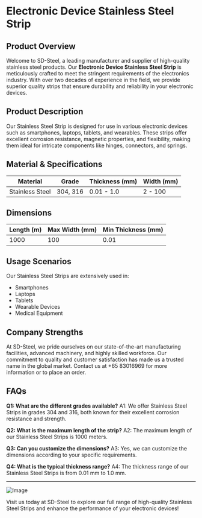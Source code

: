 # Electronic Device Stainless Steel Strip

## Product Overview
Welcome to SD-Steel, a leading manufacturer and supplier of high-quality stainless steel products. Our **Electronic Device Stainless Steel Strip** is meticulously crafted to meet the stringent requirements of the electronics industry. With over two decades of experience in the field, we provide superior quality strips that ensure durability and reliability in your electronic devices.

## Product Description
Our Stainless Steel Strip is designed for use in various electronic devices such as smartphones, laptops, tablets, and wearables. These strips offer excellent corrosion resistance, magnetic properties, and flexibility, making them ideal for intricate components like hinges, connectors, and springs.

## Material & Specifications
| Material | Grade | Thickness (mm) | Width (mm) |
|----------|-------|----------------|------------|
| Stainless Steel | 304, 316 | 0.01 - 1.0 | 2 - 100 |

## Dimensions
| Length (m) | Max Width (mm) | Min Thickness (mm) |
|------------|----------------|--------------------|
| 1000       | 100            | 0.01               |

## Usage Scenarios
Our Stainless Steel Strips are extensively used in:
- Smartphones
- Laptops
- Tablets
- Wearable Devices
- Medical Equipment

## Company Strengths
At SD-Steel, we pride ourselves on our state-of-the-art manufacturing facilities, advanced machinery, and highly skilled workforce. Our commitment to quality and customer satisfaction has made us a trusted name in the global market. Contact us at +65 83016969 for more information or to place an order.

## FAQs
**Q1: What are the different grades available?**
A1: We offer Stainless Steel Strips in grades 304 and 316, both known for their excellent corrosion resistance and strength.

**Q2: What is the maximum length of the strip?**
A2: The maximum length of our Stainless Steel Strips is 1000 meters.

**Q3: Can you customize the dimensions?**
A3: Yes, we can customize the dimensions according to your specific requirements.

**Q4: What is the typical thickness range?**
A4: The thickness range of our Stainless Steel Strips is from 0.01 mm to 1.0 mm.

---

![Image](https://github.com/user-attachments/assets/2567258e-e124-4816-932d-1809bd27ef0b)

Visit us today at SD-Steel to explore our full range of high-quality Stainless Steel Strips and enhance the performance of your electronic devices!